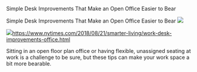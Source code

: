 Simple Desk Improvements That Make an Open Office Easier to Bear

Simple Desk Improvements That Make an Open Office Easier to Bear
![](../_resources/2d3e848624538cc6ab9937727ccc422d.png)

![](../_resources/c1150ebfeac128c095f8daaa06ff4b1f.png)https://www.nytimes.com/2018/08/21/smarter-living/work-desk-improvements-office.html

Sitting in an open floor plan office or having flexible, unassigned seating at work is a challenge to be sure, but these tips can make your work space a bit more bearable.